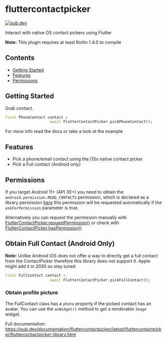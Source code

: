 # fluttercontactpicker
[![pub.dev](https://img.shields.io/badge/pub-3.1.1-green.svg)](https://pub.dev/packages/fluttercontactpicker#-readme-tab-)

Interact with native OS contact pickers using Flutter

**Note:** This plugin requires at least Kotlin 1.4.0 to compile

## Contents
- [Getting Started](#getting-started)
- [Features](#features)
- [Permissions](#permissions)


## Getting Started
Grab contact.
```dart
final PhoneContact contact =
                    await FlutterContactPicker.pickPhoneContact();
```

For more info read the docs or take a look at the example

## Features
- Pick a phone/email contact using the OSs native contact picker
- Pick a Full contact (Android only)

## Permissions
If you target Android 11+ (API 30+) you need to obtain the `android.permission.READ_CONTACTS` permission, which is declared as a library permission [here](https://github.com/DRSchlaubi/contact_picker/blob/master/android/src/main/AndroidManifest.xml#L3) this permission will be requested automatically if the `askForPermission` parameter is true.

Alternatively you can request the permission manually with [FlutterContactPicker.requestPermission()](https://pub.dev/documentation/fluttercontactpicker/latest/fluttercontactpicker/FlutterContactPicker/requestPermission.html) or check with [FlutterContactPicker.hasPermission()](https://pub.dev/documentation/fluttercontactpicker/latest/fluttercontactpicker/FlutterContactPicker/hasPermission.html)

## Obtain Full Contact (Android Only)
**Note:** Unlike Android iOS does not offer a way to directly get a full contact from the ContactPicker therefore this library does not support it. Apple might add it in 2030 so stay tuned

```dart
final FullContact contact =
                    await FlutterContactPicker.pickFullContact();
```

### Obtain profile picture
The FullContact class has a `photo` property if the picked contact has an avatar. You can use the `asWidget()` method to get a renderable `Image` widget.


Full documentation: https://pub.dev/documentation/fluttercontactpicker/latest/fluttercontactpicker/fluttercontactpicker-library.html